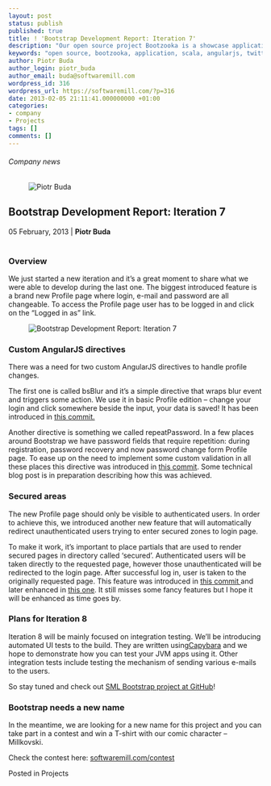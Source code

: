 ```yaml
---
layout: post
status: publish
published: true
title: ! 'Bootstrap Development Report: Iteration 7'
description: "Our open source project Bootzooka is a showcase application which can be used as a starting point for the development of any real application. It's developed in scala + angularjs + twitter bootstrap."
keywords: "open source, bootzooka, application, scala, angularjs, twitter bootstrap"
author: Piotr Buda
author_login: piotr_buda
author_email: buda@softwaremill.com
wordpress_id: 316
wordpress_url: https://softwaremill.com/?p=316
date: 2013-02-05 21:11:41.000000000 +01:00
categories:
- company
- Projects
tags: []
comments: []
---
```


<h6>Company news</h6>
<div class="post-header clearfix">
<figure><div class="image"><img src="https://softwaremill.com/wp-content/uploads/2013/04/buda.jpg" alt="Piotr Buda"></div></figure><div class="title">
<h2 class="font-dark-blue font-normal">Bootstrap Development Report: Iteration 7</h2>05 February, 2013 | <b>Piotr Buda</b><br><br>
</div>
</div>
<div class="post-rows">
<div class="text">
<h3><strong>Overview</strong></h3>
<p>We just started a new iteration and it’s a great moment to share what we were able to develop during the last one. The biggest introduced feature is a brand new Profile page where login, e-mail and password are all changeable. To access the Profile page user has to be logged in and click on the “Logged in as” link.</p>
</div>
<figure><img src="https://softwaremill.com/wp-content/uploads/2013/05/SoftwareMill_Bootzooka.png" alt="Bootstrap Development Report: Iteration 7"></figure><div class="text">
<h3><strong>Custom AngularJS directives</strong></h3>
<p>There was a need for two custom AngularJS directives to handle profile changes.</p>
<p>The first one is called bsBlur and it’s a simple directive that wraps blur event and triggers some action. We use it in basic Profile edition – change your login and click somewhere beside the input, your data is saved! It has been introduced in <a href="https://github.com/softwaremill/bootzooka/commit/c9e52fdacec528e45a8b77b13f2118ceaaa23aef">this commit.</a></p>
<p>Another directive is something we called repeatPassword. In a few places around Bootstrap we have password fields that require repetition: during registration, password recovery and now password change form Profile page. To ease up on the need to implement some custom validation in all these places this directive was introduced in <a href="https://github.com/softwaremill/bootzooka/commit/515d289ddea2159b8c3eaa956cdfb658898b5358">this commit</a>. Some technical blog post is in preparation describing how this was achieved.</p>
<h3><strong>Secured areas</strong></h3>
<p>The new Profile page should only be visible to authenticated users. In order to achieve this, we introduced another new feature that will automatically redirect unauthenticated users trying to enter secured zones to login page.</p>
<p>To make it work, it’s important to place partials that are used to render secured pages in directory called ‘secured’. Authenticated users will be taken directly to the requested page, however those unauthenticated will be redirected to the login page. After successful log in, user is taken to the originally requested page. This feature was introduced in <a href="https://github.com/softwaremill/bootzooka/commit/31a1fba9148d82a451bc4c34878c8abf07445dd5">this commit </a>and later enhanced in <a href="https://github.com/softwaremill/bootzooka/commit/d9abf1063308931b8c05299607eb68cf5b1fabba">this one</a>. It still misses some fancy features but I hope it will be enhanced as time goes by.</p>
<h3><strong>Plans for Iteration 8</strong></h3>
<p>Iteration 8 will be mainly focused on integration testing. We’ll be introducing automated UI tests to the build. They are written using<a href="http://jnicklas.github.com/capybara/">Capybara</a> and we hope to demonstrate how you can test your JVM apps using it. Other integration tests include testing the mechanism of sending various e-mails to the users.</p>
<p>So stay tuned and check out <a href="https://github.com/softwaremill/bootzooka">SML Bootstrap project at GitHub</a>!</p>
<h3><strong>Bootstrap needs a new name</strong></h3>
<p>In the meantime, we are looking for a new name for this project and you can take part in a contest and win a T-shirt with our comic character – Millkovski.</p>
<p>Check the contest here: <a href="http://softwaremill.com/help-us-find-a-better-name-for-bootstrap">softwaremill.com/contest</a></p>
</div>
</div>
<div class="post-footer">Posted in Projects</div>
